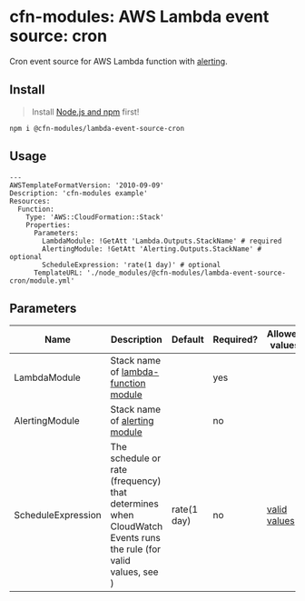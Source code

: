 # cfn-modules: AWS Lambda event source: cron

Cron event source for AWS Lambda function with [alerting](https://www.npmjs.com/package/@cfn-modules/alerting).

## Install

> Install [Node.js and npm](https://nodejs.org/) first!

```
npm i @cfn-modules/lambda-event-source-cron
```

## Usage

```
---
AWSTemplateFormatVersion: '2010-09-09'
Description: 'cfn-modules example'
Resources:
  Function:
    Type: 'AWS::CloudFormation::Stack'
    Properties:
      Parameters:
        LambdaModule: !GetAtt 'Lambda.Outputs.StackName' # required
        AlertingModule: !GetAtt 'Alerting.Outputs.StackName' # optional
        ScheduleExpression: 'rate(1 day)' # optional
      TemplateURL: './node_modules/@cfn-modules/lambda-event-source-cron/module.yml'
```

## Parameters

<table>
  <thead>
    <tr>
      <th>Name</th>
      <th>Description</th>
      <th>Default</th>
      <th>Required?</th>
      <th>Allowed values</th>
    </tr>
  </thead>
  <tbody>
    <tr>
      <td>LambdaModule</td>
      <td>Stack name of <a href="https://www.npmjs.com/package/@cfn-modules/lambda-function">lambda-function module</a></td>
      <td></td>
      <td>yes</td>
      <td></td>
    </tr>
    <tr>
      <td>AlertingModule</td>
      <td>Stack name of <a href="https://www.npmjs.com/package/@cfn-modules/alerting">alerting module</a></td>
      <td></td>
      <td>no</td>
      <td></td>
    </tr>
    <tr>
      <td>ScheduleExpression</td>
      <td>The schedule or rate (frequency) that determines when CloudWatch Events runs the rule (for valid values, see )</td>
      <td>rate(1 day)</td>
      <td>no</td>
      <td><a href="http://docs.aws.amazon.com/AmazonCloudWatch/latest/events/ScheduledEvents.html">valid values</a></td>
    </tr>
  </tbody>
</table>
